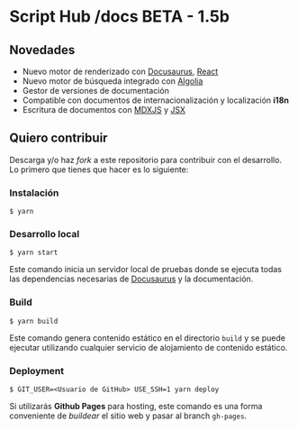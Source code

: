 # Script Hub /docs BETA - 1.5b


## Novedades

* Nuevo motor de renderizado con [Docusaurus](https://v2.docusaurus.io/), [React](https://es.reactjs.org/)
* Nuevo motor de búsqueda integrado con [Algolia](https://www.algolia.com/)
* Gestor de versiones de documentación 
* Compatible con documentos de internacionalización y localización **i18n**
* Escritura de documentos con [MDXJS](https://mdxjs.com/) y [JSX](https://es.reactjs.org/docs/introducing-jsx.html)

## Quiero contribuir

Descarga y/o haz *fork* a este repositorio para contribuir con el desarrollo. Lo primero que tienes que hacer es lo siguiente:

### Instalación

```
$ yarn
```

### Desarrollo local

```
$ yarn start
```

Este comando inicia un servidor local de pruebas donde se ejecuta todas las dependencias necesarias de [Docusaurus](https://v2.docusaurus.io/) y la documentación.

### Build

```
$ yarn build
```

Este comando genera contenido estático en el directorio `build` y se puede ejecutar utilizando cualquier servicio de alojamiento de contenido estático.

### Deployment

```
$ GIT_USER=<Usuario de GitHub> USE_SSH=1 yarn deploy
```

Si utilizarás **Github Pages** para hosting, este comando es una forma conveniente de *buildear* el sitio web y pasar al branch `gh-pages`.
